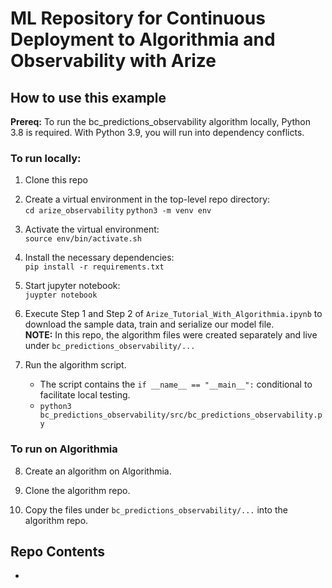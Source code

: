 # ML Repository for Continuous Deployment to Algorithmia and Observability with Arize

## How to use this example
**Prereq:** 
To run the bc_predictions_observability algorithm locally, Python 3.8 is required. With Python 3.9, you will run into dependency conflicts.

### To run locally:
1. Clone this repo

2. Create a virtual environment in the top-level repo directory:  
    `cd arize_observability`
    `python3 -m venv env`

3. Activate the virtual environment:  
    `source env/bin/activate.sh`

4. Install the necessary dependencies:  
    `pip install -r requirements.txt`

5. Start jupyter notebook:  
    `juypter notebook`

6. Execute Step 1 and Step 2 of `Arize_Tutorial_With_Algorithmia.ipynb` to download the sample data, train and serialize our model file.  
    **NOTE:** In this repo, the algorithm files were created separately and live under `bc_predictions_observability/...`

7. Run the algorithm script.  
    - The script contains the `if __name__ == "__main__":` conditional to facilitate local testing.
    - `python3 bc_predictions_observability/src/bc_predictions_observability.py`

### To run on Algorithmia
8. Create an algorithm on Algorithmia.

9. Clone the algorithm repo.

10. Copy the files under `bc_predictions_observability/...` into the algorithm repo.

## Repo Contents
- 

